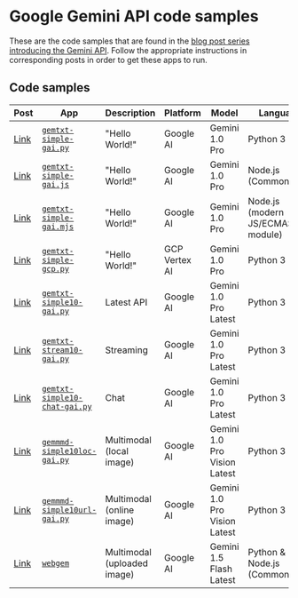 # Google Gemini API code samples

These are the code samples that are found in the [blog post series introducing the Gemini API](https://dev.to/wescpy/series/27183). Follow the appropriate instructions in corresponding posts in order to get these apps to run.

## Code samples
Post | App | Description | Platform | Model | Language
--- | --- | --- | --- | --- | ---
[Link](https://dev.to/wescpy/a-better-google-gemini-api-hello-world-sample-4ddm) | [`gemtxt-simple-gai.py`](/gemini/gemtxt-simple-gai.py) | "Hello World!" | Google AI | Gemini 1.0 Pro | Python 3
[Link](https://dev.to/wescpy/a-better-google-gemini-api-hello-world-sample-4ddm) | [`gemtxt-simple-gai.js`](/gemini/gemtxt-simple-gai.js) | "Hello World!" | Google AI | Gemini 1.0 Pro | Node.js (CommonJS)
[Link](https://dev.to/wescpy/a-better-google-gemini-api-hello-world-sample-4ddm) | [`gemtxt-simple-gai.mjs`](/gemini/gemtxt-simple-gai.mjs) | "Hello World!" | Google AI | Gemini 1.0 Pro | Node.js (modern JS/ECMAScript module)
[Link](https://dev.to/wescpy/a-better-google-gemini-api-hello-world-sample-4ddm) | [`gemtxt-simple-gcp.py`](/gemini/gemtxt-simple-gcp.py) | "Hello World!" | GCP Vertex AI | Gemini 1.0 Pro | Python 3
[Link](https://dev.to/wescpy/gemini-api-102-next-steps-beyond-hello-world-1pb7) | [`gemtxt-simple10-gai.py`](/gemini/gemtxt-simple10-gai.py) | Latest API | Google AI | Gemini 1.0 Pro Latest | Python 3
[Link](https://dev.to/wescpy/gemini-api-102-next-steps-beyond-hello-world-1pb7) | [`gemtxt-stream10-gai.py`](/gemini/gemtxt-stream10-gai.py) |  Streaming | Google AI | Gemini 1.0 Pro Latest | Python 3
[Link](https://dev.to/wescpy/gemini-api-102-next-steps-beyond-hello-world-1pb7) | [`gemtxt-simple10-chat-gai.py`](/gemini/gemtxt-simple10-chat-gai.py) |  Chat | Google AI | Gemini 1.0 Pro Latest | Python 3
[Link](https://dev.to/wescpy/gemini-api-102-next-steps-beyond-hello-world-1pb7) | [`gemmmd-simple10loc-gai.py`](/gemini/gemmmd-simple10loc-gai.py) |  Multimodal (local image) | Google AI | Gemini 1.0 Pro Vision Latest | Python 3
[Link](https://dev.to/wescpy/gemini-api-102-next-steps-beyond-hello-world-1pb7) | [`gemmmd-simple10url-gai.py`](/gemini/gemmmd-simple10url-gai.py) |  Multimodal (online image) | Google AI | Gemini 1.0 Pro Vision Latest | Python 3
[Link](https://dev.to/wescpy/gemini-api-102a-putting-together-a-basic-genai-web-app-3e3) | [`webgem`](/gemini/webgem/) |  Multimodal (uploaded image) | Google AI | Gemini 1.5 Flash Latest | Python & Node.js (CommonJS)
